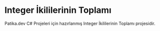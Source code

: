 # Integer İkililerinin Toplamı
Patika.dev C# Projeleri için hazırlanmış Integer İkililerinin Toplamı projesidir.

